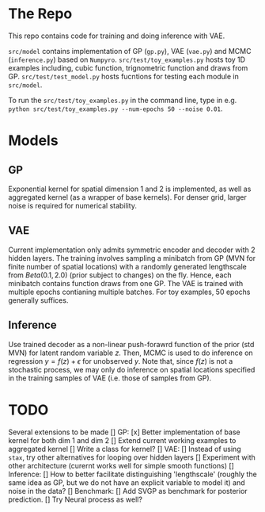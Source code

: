 # The Repo
This repo contains code for training and doing inference with VAE. 

`src/model` contains implementation of GP (`gp.py`), VAE (`vae.py`) and MCMC (`inference.py`) based on `Numpyro`. `src/test/toy_examples.py` hosts toy 1D examples including, cubic function, trignometric function and draws from GP. `src/test/test_model.py` hosts fucntions for testing each module in `src/model`. 

To run the `src/test/toy_examples.py` in the command line, type in e.g. `python src/test/toy_examples.py --num-epochs 50 --noise 0.01`.

# Models
## GP
Exponential kernel for spatial dimension 1 and 2 is implemented, as well as aggregated kernel (as a wrapper of base kernels). For denser grid, larger noise is required for numerical stability.

## VAE
Current implementation only admits symmetric encoder and decoder with 2 hidden layers. The training involves sampling a minibatch from GP (MVN for finite number of spatial locations) with a randomly generated lengthscale from $Beta(0.1, 2.0)$ (prior subject to changes) on the fly. Hence, each minibatch contains function draws from one GP. The VAE is trained with multiple epochs contianing multiple batches. For toy examples, 50 epochs generally suffices.

## Inference
Use trained decoder as a non-linear push-forawrd function of the prior (std MVN) for latent random variable $z$. Then, MCMC is used to do inference on regression $y = f(z) + \epsilon$ for unobserved $y$. Note that, since $f(z)$ is not a stochastic process, we may only do inference on spatial locations specified in the training samples of VAE (i.e. those of samples from GP).

# TODO
Several extensions to be made
[] GP: 
     [x] Better implementation of base kernel for both dim 1 and dim 2
     [] Extend current working examples to aggregated kernel
     [] Write a class for kernel?
[] VAE:
     [] Instead of using `stax`, try other alternatives for looping over hidden layers
     [] Experiment with other architecture (curernt works well for simple smooth functions)
[] Inference:
     [] How to better facilitate distinguishing 'lengthscale' (roughly the same idea as GP, but we do not have an explicit variable to model it) and noise in the data? 
[] Benchmark:
     [] Add SVGP as benchmark for posterior prediction. 
     [] Try Neural process as well?
